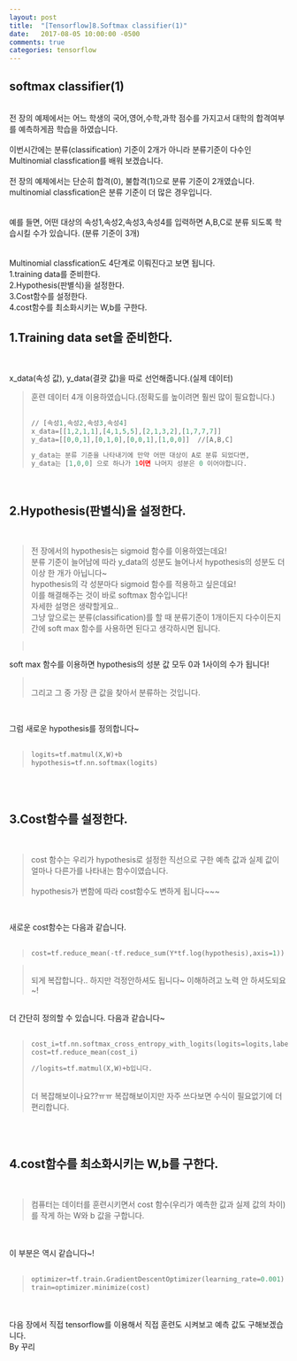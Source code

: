 ```yaml
---
layout: post
title:  "[Tensorflow]8.Softmax classifier(1)"
date:   2017-08-05 10:00:00 -0500
comments: true
categories: tensorflow
---
```



## softmax classifier(1)

<br>
전 장의 예제에서는 어느 학생의 국어,영어,수학,과학 점수를 가지고서 대학의 합격여부를 예측하게끔 학습을 하였습니다. 
<br>
<br>
이번시간에는 분류(classification) 기준이 2개가 아니라 분류기준이 다수인 Multinomial classfication를 배워 보겠습니다.
<br>
<br>
전 장의 예제에서는 단순히 합격(0), 불합격(1)으로 분류 기준이 2개였습니다.
<br>
multinomial classfication은 분류 기준이 더 많은 경우입니다.
<br>
<br>
<br>
예를 들면, 어떤 대상의 속성1,속성2,속성3,속성4를 입력하면 A,B,C로 분류 되도록 학습시킬 수가 있습니다. (분류 기준이 3개) 

<br>
<br>
<br>
Multinomial classfication도 4단계로 이뤄진다고 보면 됩니다.
<br>
1.training data를 준비한다.
<br>
2.Hypothesis(판별식)을 설정한다.
<br>
3.Cost함수를 설정한다.
<br>
4.cost함수를 최소화시키는 W,b를 구한다.
<br>

## 1.Training data set을 준비한다.
<br>

x_data(속성 값), y_data(결괏 값)을 따로 선언해줍니다.(실제 데이터)
<br>

>훈련 데이터 4개 이용하였습니다.(정확도를 높이려면 훨씬 많이 필요합니다.)
><br>
><br>
>
>```python
>// [속성1,속성2,속성3,속성4]
>x_data=[[1,2,1,1],[4,1,5,5],[2,1,3,2],[1,7,7,7]]
>y_data=[[0,0,1],[0,1,0],[0,0,1],[1,0,0]]  //[A,B,C]
>
>y_data는 분류 기준을 나타내기에 만약 어떤 대상이 A로 분류 되었다면,
>y_data는 [1,0,0] 으로 하나가 1이면 나머지 성분은 0 이어야합니다.
>```

<br>

## 2.Hypothesis(판별식)을 설정한다.

<br>

>전 장에서의 hypothesis는 sigmoid 함수를 이용하였는데요!
><br>
>분류 기준이 늘어남에 따라 y_data의 성분도 늘어나서 hypothesis의 성분도 더 이상 한 개가 아닙니다~
><br>
>hypothesis의 각 성분마다 sigmoid 함수를 적용하고 싶은데요!
><br>
>이를 해결해주는 것이 바로 softmax 함수입니다!
><br>
>자세한 설명은 생략할게요..
><br>
>그냥 앞으로는 분류(classification)를 할 때 분류기준이 1개이든지 다수이든지 간에 soft max 함수를 사용하면 된다고 생각하시면 됩니다.

><br>
soft max 함수를 이용하면 hypothesis의 성분 값 모두 0과 1사이의 수가 됩니다!
><br>
>그리고 그 중 가장 큰 값을 찾아서 분류하는 것입니다.

<br>

그럼 새로운 hypothesis를 정의합니다~
<br>
<br>

>```python
>logits=tf.matmul(X,W)+b
>hypothesis=tf.nn.softmax(logits)
>```

<br>
<br>

## 3.Cost함수를 설정한다.

<br>

>cost 함수는 우리가 hypothesis로 설정한 직선으로 구한 예측 값과 실제 값이 얼마나 다른가를 나타내는 함수이였습니다.
><br>
><br>
>hypothesis가 변함에 따라 cost함수도 변하게 됩니다~~~

<br>

새로운 cost함수는 다음과 같습니다.
<br>
<br>

>```python
>cost=tf.reduce_mean(-tf.reduce_sum(Y*tf.log(hypothesis),axis=1))
>```

><br>
>되게 복잡합니다.. 하지만 걱정안하셔도 됩니다~ 이해하려고 노력 안 하셔도되요~!

<br>
더 간단히 정의할 수 있습니다. 다음과 같습니다~
<br>
<br>

>```python
>cost_i=tf.nn.softmax_cross_entropy_with_logits(logits=logits,labels=y_data)
>cost=tf.reduce_mean(cost_i)
>
>//logits=tf.matmul(X,W)+b입니다.
>```
>
><br>
>더 복잡해보이나요??ㅠㅠ 복잡해보이지만 자주 쓰다보면 수식이 필요없기에 더 편리합니다.

<br>
<br>

## 4.cost함수를 최소화시키는 W,b를 구한다.

<br>

>컴퓨터는 데이터를 훈련시키면서 cost 함수(우리가 예측한 값과 실제 값의 차이)를 작게 하는 W와 b 값을 구합니다.

<br>
<br>
이 부분은 역시 같습니다~!
<br>
<br>

>```python
>optimizer=tf.train.GradientDescentOptimizer(learning_rate=0.001)
>train=optimizer.minimize(cost)
>```

<br>
<br>
다음 장에서 직접 tensorflow를 이용해서 직접 훈련도 시켜보고 예측 값도 구해보겠습니다.
<br>
By 꾸리
